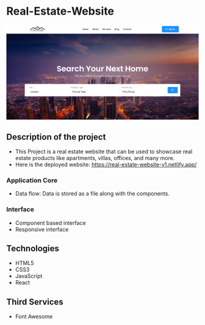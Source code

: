 # Real-Estate-Website

![Home Page](./public/images/home.png)

## Description of the project

* This Project is a real estate website that can be used to showcase real estate products like apartments, villas, offices, and many more.
* Here is the deployed website: <https://real-estate-website-v1.netlify.app/>

### Application Core

* Data flow: Data is stored as a file along with the components.

### Interface

* Component based interface
* Responsive interface

## Technologies

* HTML5
* CSS3
* JavaScript
* React

## Third Services

* Font Awesome
